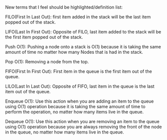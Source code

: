 New terms that I feel should be highlighted/definition list:

FILO(First In Last Out):  first item added in the stack will be the last item popped out of the stack.

LIFO(Last In First Out): Opposite of FILO, last item added to the stack will be the first item popped out of the stack.

Push O(1): Pushing a node onto a stack is O(1) because it is taking the same amount of time no matter how many Nodes that is had in the stack.

Pop O(1): Removing a node from the top.

FIFO(First In First Out): First item in the queue is the first item out of the queue.

LILO(Last In Last Out): Opposite of FIFO, last item in the queue is the last item out of the queue.

Enqueue O(1): Use this action when you are adding an item to the queue using O(1) operation because it is taking the same amount of time to perform the operation, no matter how many items live in the queue.

Dequeue O(1): Use this action when you are removing an item to the queue using O(1) operation because you are always removing the front of the node in the queue, no matter how many items live in the queue.
